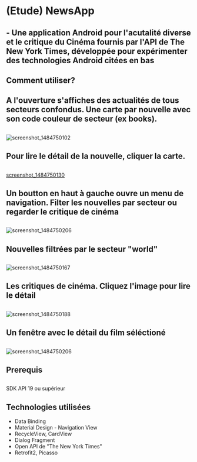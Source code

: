 # (Etude) NewsApp 
## - Une application Android pour l'acutalité diverse et le critique du Cinéma fournis par l'API de The New York Times, développée pour expérimenter des technologies Android citées en bas
## 
## Comment utiliser?
##
## A l'ouverture s'affiches des actualités de tous secteurs confondus. Une carte par nouvelle avec son code couleur de secteur (ex books).
##
![screenshot_1484750102](https://cloud.githubusercontent.com/assets/21304543/22071330/18caf026-dd9f-11e6-9916-1466af5a375b.png)
##
## Pour lire le détail de la nouvelle, cliquer la carte. 
##
[screenshot_1484750130](https://cloud.githubusercontent.com/assets/21304543/22071601/f20a6592-dd9f-11e6-93a6-c7f4862d347e.png)
##
## Un boutton en haut à gauche ouvre un menu de navigation. Filter les nouvelles par secteur ou regarder le critique de cinéma
##
![screenshot_1484750206](https://cloud.githubusercontent.com/assets/21304543/22071581/da7ee736-dd9f-11e6-8f35-4df546b3bbd2.png)
##
## Nouvelles filtrées par le secteur "world"
##
![screenshot_1484750167](https://cloud.githubusercontent.com/assets/21304543/22071846/c8850d16-dda0-11e6-96ec-5ca0c17a3fdf.png)
##
## Les critiques de cinéma. Cliquez l'image pour lire le détail
##
![screenshot_1484750188](https://cloud.githubusercontent.com/assets/21304543/22071866/d50755e4-dda0-11e6-919e-e7730a6a33f7.png)
##
## Un fenêtre avec le détail du film séléctioné 
##
![screenshot_1484750206](https://cloud.githubusercontent.com/assets/21304543/22072018/459981f6-dda1-11e6-8772-b492d5c80bf4.png)

## Prerequis
##
SDK API 19 ou supérieur
##
## Technologies utilisées
- Data Binding
- Material Design - Navigation View
- RecycleView, CardView
- Dialog Fragment
- Open API de "The New York Times"
- Retrofit2, Picasso



